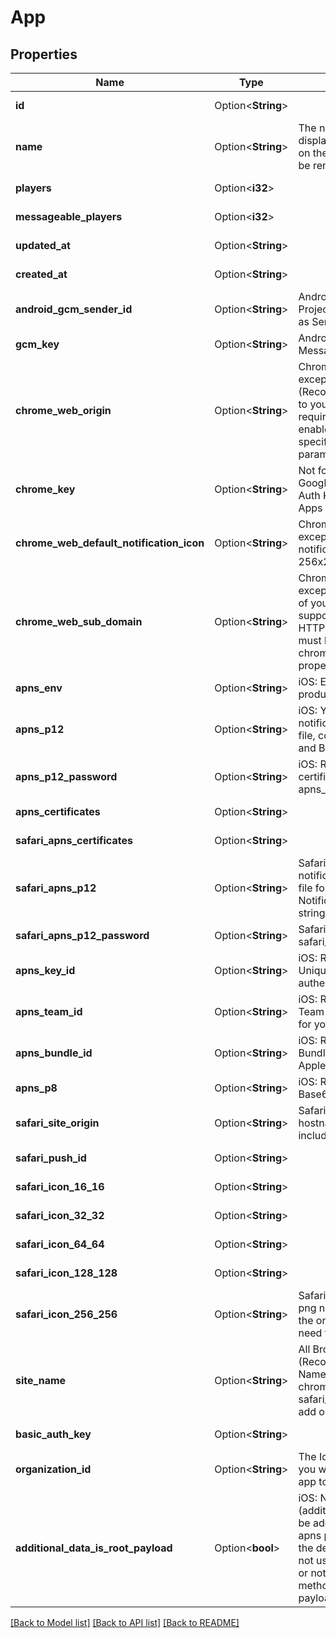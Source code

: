 # App

## Properties

Name | Type | Description | Notes
------------ | ------------- | ------------- | -------------
**id** | Option<**String**> |  | [optional][readonly]
**name** | Option<**String**> | The name of your app, as displayed on your apps list on the dashboard.  This can be renamed. | [optional]
**players** | Option<**i32**> |  | [optional][readonly]
**messageable_players** | Option<**i32**> |  | [optional][readonly]
**updated_at** | Option<**String**> |  | [optional][readonly]
**created_at** | Option<**String**> |  | [optional][readonly]
**android_gcm_sender_id** | Option<**String**> | Android: Your Google Project number.  Also known as Sender ID. | [optional]
**gcm_key** | Option<**String**> | Android: Your Google Push Messaging Auth Key | [optional]
**chrome_web_origin** | Option<**String**> | Chrome (All Browsers except Safari) (Recommended): The URL to your website.  This field is required if you wish to enable web push and specify other web push parameters. | [optional]
**chrome_key** | Option<**String**> | Not for web push.  Your Google Push Messaging Auth Key if you use Chrome Apps / Extensions. | [optional]
**chrome_web_default_notification_icon** | Option<**String**> | Chrome (All Browsers except Safari): Your default notification icon. Should be 256x256 pixels, min 80x80. | [optional]
**chrome_web_sub_domain** | Option<**String**> | Chrome (All Browsers except Safari): A subdomain of your choice in order to support Web Push on non-HTTPS websites. This field must be set in order for the chrome_web_gcm_sender_id property to be processed. | [optional]
**apns_env** | Option<**String**> | iOS: Either sandbox or production | [optional]
**apns_p12** | Option<**String**> | iOS: Your apple push notification p12 certificate file, converted to a string and Base64 encoded. | [optional]
**apns_p12_password** | Option<**String**> | iOS: Required if using p12 certificate.  Password for the apns_p12 file. | [optional]
**apns_certificates** | Option<**String**> |  | [optional][readonly]
**safari_apns_certificates** | Option<**String**> |  | [optional][readonly]
**safari_apns_p12** | Option<**String**> | Safari: Your apple push notification p12 certificate file for Safari Push Notifications, converted to a string and Base64 encoded. | [optional]
**safari_apns_p12_password** | Option<**String**> | Safari: Password for safari_apns_p12 file | [optional]
**apns_key_id** | Option<**String**> | iOS: Required if using p8. Unique identifier for the p8 authentication key. | [optional]
**apns_team_id** | Option<**String**> | iOS: Required if using p8. Team ID generated by Apple for your developer account. | [optional]
**apns_bundle_id** | Option<**String**> | iOS: Required if using p8. Bundle ID for your app in the Apple ecosystem. | [optional]
**apns_p8** | Option<**String**> | iOS: Required if using p8. Base64 encoded p8 key | [optional]
**safari_site_origin** | Option<**String**> | Safari (Recommended): The hostname to your website including http(s):// | [optional]
**safari_push_id** | Option<**String**> |  | [optional][readonly]
**safari_icon_16_16** | Option<**String**> |  | [optional][readonly]
**safari_icon_32_32** | Option<**String**> |  | [optional][readonly]
**safari_icon_64_64** | Option<**String**> |  | [optional][readonly]
**safari_icon_128_128** | Option<**String**> |  | [optional][readonly]
**safari_icon_256_256** | Option<**String**> | Safari: A url for a 256x256 png notification icon. This is the only Safari icon URL you need to provide. | [optional]
**site_name** | Option<**String**> | All Browsers (Recommended): The Site Name. Requires both chrome_web_origin and safari_site_origin to be set to add or update it. | [optional]
**basic_auth_key** | Option<**String**> |  | [optional][readonly]
**organization_id** | Option<**String**> | The Id of the Organization you would like to add this app to. | [optional]
**additional_data_is_root_payload** | Option<**bool**> | iOS: Notification data (additional data) values will be added to the root of the apns payload when sent to the device.  Ignore if you're not using any other plugins, or not using OneSignal SDK methods to read the payload. | [optional]

[[Back to Model list]](../README.md#documentation-for-models) [[Back to API list]](../README.md#documentation-for-api-endpoints) [[Back to README]](../README.md)


